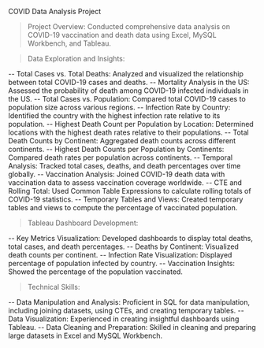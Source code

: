 COVID Data Analysis Project

> Project Overview: Conducted comprehensive data analysis on COVID-19 vaccination and death data using Excel, MySQL Workbench, and Tableau.

> Data Exploration and Insights:

-- Total Cases vs. Total Deaths: Analyzed and visualized the relationship between total COVID-19 cases and deaths.
-- Mortality Analysis in the US: Assessed the probability of death among COVID-19 infected individuals in the US.
-- Total Cases vs. Population: Compared total COVID-19 cases to population size across various regions.
-- Infection Rate by Country: Identified the country with the highest infection rate relative to its population.
-- Highest Death Count per Population by Location: Determined locations with the highest death rates relative to their populations.
-- Total Death Counts by Continent: Aggregated death counts across different continents.
-- Highest Death Counts per Population by Continents: Compared death rates per population across continents.
-- Temporal Analysis: Tracked total cases, deaths, and death percentages over time globally.
-- Vaccination Analysis: Joined COVID-19 death data with vaccination data to assess vaccination coverage worldwide.
-- CTE and Rolling Total: Used Common Table Expressions to calculate rolling totals of COVID-19 statistics.
-- Temporary Tables and Views: Created temporary tables and views to compute the percentage of vaccinated population.

> Tableau Dashboard Development:

-- Key Metrics Visualization: Developed dashboards to display total deaths, total cases, and death percentages.
-- Deaths by Continent: Visualized death counts per continent.
-- Infection Rate Visualization: Displayed percentage of population infected by country.
-- Vaccination Insights: Showed the percentage of the population vaccinated.

> Technical Skills:

-- Data Manipulation and Analysis: Proficient in SQL for data manipulation, including joining datasets, using CTEs, and creating temporary tables.
-- Data Visualization: Experienced in creating insightful dashboards using Tableau.
-- Data Cleaning and Preparation: Skilled in cleaning and preparing large datasets in Excel and MySQL Workbench.
